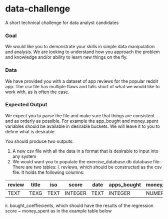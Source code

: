 # data-challenge
A short technical challenge for data analyst candidates
### Goal
We would like you to demonstrate your skills in simple data manipulation and analysis. We are looking to understand how you approach the problem and knowledge and/or ability to learn new things on the fly.

### Data
We have provided you with a dataset of app reviews for the popular reddit app. The csv file has multiple flaws and falls short of what we would like to work with, as is often the case.

### Expected Output
We expect you to parse the file and make sure that things are consistent and as orderly as possible. For example the app_bought and money_spent variables should be available in desirable buckets. We will leave it to you to define what is desirable. 

You should produce two outputs:
1. A new csv file with all the data in a format that is desirable to input into any system
2. We would want you to populate the exercise_database.db database file. There are two tables: 
  i. reviews, which should be constructed as the csv file. It holds the following columns:
  
review | title | iso | score | date | apps_bought | money_spent | apps_bought_bucket | money_spent_bucket
--- | --- | --- | --- |--- |--- |--- |--- |--- 
TEXT | TEXG | TEXT | INTEGER | TEXT | INTEGER | NUMERIC | TEXT | TEXT 



  ii. bought_coeffiecients, which should have the results of the regression score ~ money_spent as in the example table below